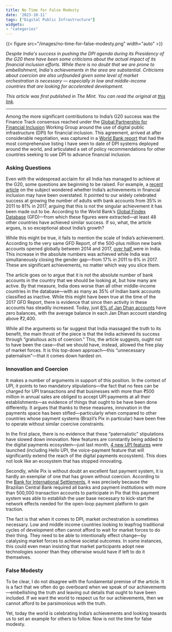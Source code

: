 ```yaml
---
title: No Time for False Modesty
date: '2023-10-11'
tags: ["Digital Public Infrastructure"]
widgets: 
- "categories"
---
```

{{< figure src="/images/no-time-for-false-modesty.png" width="auto" >}}

*Despite India's success in pushing the DPI agenda during its Presidency of the G20 there have been some criticisms about the actual impact of its financial inclusion efforts. While there is no doubt that we are prone to embellishment, India's achievements in the area are substantial. Criticisms about coercion are also unfounded given some level of market orchestration is necessary — especially in low and middle-income countries that are looking for accelerated development.*

<!--more-->
*This article was first published in The Mint. You can read the original at [this link](https://www.livemint.com/opinion/online-views/neither-dpi-hype-nor-false-modesty-serves-our-interests-11696950065257.html).*

---

Among the more significant contributions to India’s G20 success was the Finance Track consensus reached under the [Global Partnership for Financial Inclusion](https://www.gpfi.org/) Working Group around the use of digital public infrastructure (DPI) for financial inclusion. This agreement, arrived at after considerable negotiation, was captured in a [World Bank report](https://www.g20.org/content/dam/gtwenty/gtwenty_new/document/G20_POLICY_RECOMMENDATIONS.pdf) that had the most comprehensive listing I have seen to date of DPI systems deployed around the world, and articulated a set of policy recommendations for other countries seeking to use DPI to advance financial inclusion.

### Asking Questions

Even with the widespread acclaim for all India has managed to achieve at the G20, some questions are beginning to be raised. For example, a [recent article](https://carnegieindia.org/2023/09/06/financial-inclusion-and-digital-transformation-in-india-%7C-understanding-indian-cities-pub-90485) on the subject wondered whether India’s achievements in financial inclusion may have been overstated. It pointed to our widely celebrated success at growing the number of adults with bank accounts from 35% in 2011 to 81% in 2017, arguing that this is not the singular achievement it has been made out to be. According to the World Bank’s [Global Findex Database](https://documents1.worldbank.org/curated/en/332881525873182837/pdf/126033-PUB-PUBLIC-pubdate-4-19-2018.pdf) (GFD)—from which these figures were extracted—at least 48 other countries have achieved similar success. If so, what, the article argues, is so exceptional about India’s growth?

While this might be true, it fails to mention the scale of India’s achievement. According to the very same GFD Report, of the 500-plus million new bank accounts opened globally between 2014 and 2017, [over half ](https://www.businesstoday.in/latest/economy-politics/story/india-accounts-for-55-per-cent-of-new-bank-accounts-opened-globally-world-bank-104448-2018-04-21)were in India. This increase in the absolute numbers was achieved while India was simultaneously closing the gender gap—from 17% in 2011 to 6% in 2017. These are significant achievements, no matter which way you slice them.

The article goes on to argue that it is not the absolute number of bank accounts in the country that we should be looking at, but how many are active. By that measure, India does worse than all other middle-income countries in the database—with as many as 35% of Indian bank accounts classified as inactive. While this might have been true at the time of the 2017 GFD Report, there is evidence that since then activity in these accounts has steadily increased. Today, just [8% of Jan Dhan accounts](https://www.thehindubusinessline.com/money-and-banking/total-balance-in-jan-dhan-accounts-sees-record-spurt-in-fy23/article66717113.ece) have zero balances, with the average balance in each Jan Dhan account standing above ₹2,400.

While all the arguments so far suggest that India massaged the truth to its benefit, the main thrust of the piece is that the India achieved its success through “gratuitous acts of coercion." This, the article suggests, ought not to have been the case—that we should have, instead, allowed the free play of market forces. It is this top-down approach—this “unnecessary paternalism"—that it comes down hardest on.

### Innovation and Coercion

It makes a number of arguments in support of this position. In the context of UPI, it points to two mandatory stipulations—the fact that no fees can be charged for UPI transactions and that businesses with more than ₹500 million in annual sales are obliged to accept UPI payments at all their establishments—as evidence of things that ought to be have been done differently. It argues that thanks to these measures, innovation in the payments space has been stifled—particularly when compared to other countries whose payment systems (Brazil’s Pix in particular) have been free to operate without similar coercive constraints.

In the first place, there is no evidence that these “paternalistic" stipulations have slowed down innovation. New features are constantly being added to the digital payments ecosystem—just last month, [4 new UPI features](https://www.onendf.com/news/npci-new-upi-features-global-fintech-fest-2023/) were launched (including Hello UPI, the voice-payment feature that will significantly extend the reach of the digital payments ecosystem). This does not look like an ecosystem that has stopped innovating.

Secondly, while Pix is without doubt an excellent fast payment system, it is hardly an exemplar of one that has grown without coercion. According to the [Bank for International Settlements](https://www.bis.org/publ/bisbull52.pdf), it was precisely because the Brazilian Central Bank required all banks and payment institutions with more than 500,000 transaction accounts to participate in Pix that this payment system was able to establish the user base necessary to kick-start the network effects needed for the open-loop payment platform to gain traction.

The fact is that when it comes to DPI, market orchestration is sometimes necessary. Low and middle income countries looking to leapfrog traditional cycles of development often cannot afford to wait for market forces to do their thing. They need to be able to intentionally effect change—by catalysing market forces to achieve societal outcomes. In some instances, this could even mean insisting that market participants adopt new technologies sooner than they otherwise would have if left to do it themselves.

### False Modesty

To be clear, I do not disagree with the fundamental premise of the article. It is a fact that we often do go overboard when we speak of our achievements—embellishing the truth and leaving out details that ought to have been included. If we want the world to respect us for our achievements, then we cannot afford to be parsimonious with the truth.

Yet, today the world is celebrating India’s achievements and looking towards us to set an example for others to follow. Now is not the time for false modesty.
